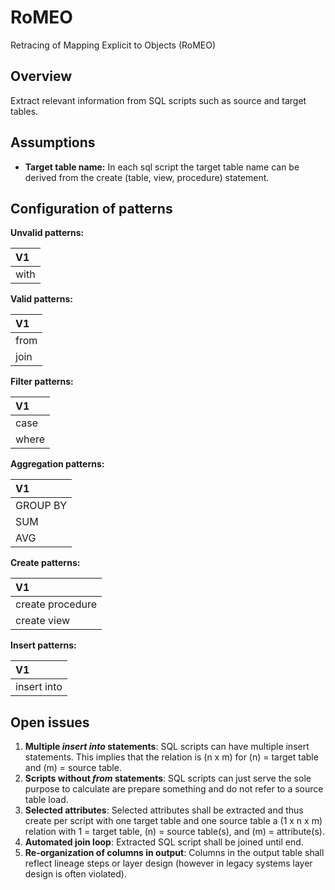 
<!-- README.md is generated from README.Rmd. Please edit that file -->

# RoMEO

Retracing of Mapping Explicit to Objects (RoMEO)

## Overview

Extract relevant information from SQL scripts such as source and target
tables.

## Assumptions

  - **Target table name:** In each sql script the target table name can
    be derived from the create (table, view, procedure) statement.

## Configuration of patterns

**Unvalid patterns:**

| V1   |
| :--- |
| with |

**Valid patterns:**

| V1   |
| :--- |
| from |
| join |

**Filter patterns:**

| V1    |
| :---- |
| case  |
| where |

**Aggregation patterns:**

| V1       |
| :------- |
| GROUP BY |
| SUM      |
| AVG      |

**Create patterns:**

| V1               |
| :--------------- |
| create procedure |
| create view      |

**Insert patterns:**

| V1          |
| :---------- |
| insert into |

## Open issues

1.  **Multiple *insert into* statements**: SQL scripts can have multiple
    insert statements. This implies that the relation is \(n x m\) for
    \(n\) = target table and \(m\) = source table.
2.  **Scripts without *from* statements**: SQL scripts can just serve
    the sole purpose to calculate are prepare something and do not refer
    to a source table load.
3.  **Selected attributes**: Selected attributes shall be extracted and
    thus create per script with one target table and one source table a
    \(1 x n x m\) relation with 1 = target table, \(n\) = source
    table(s), and \(m\) = attribute(s).
4.  **Automated join loop**: Extracted SQL script shall be joined until
    end.
5.  **Re-organization of columns in output**: Columns in the output
    table shall reflect lineage steps or layer design (however in legacy
    systems layer design is often violated).
